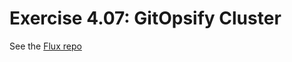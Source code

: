 # Exercise 4.07: GitOpsify Cluster

See the [Flux repo](https://github.com/vheinamaki/kube-cluster-dwk/tree/main/part4-e07)
